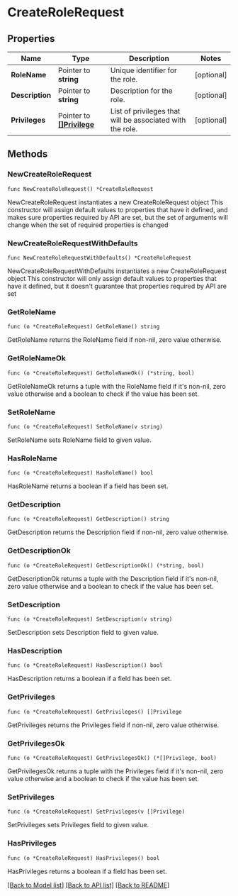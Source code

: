 # CreateRoleRequest

## Properties

Name | Type | Description | Notes
------------ | ------------- | ------------- | -------------
**RoleName** | Pointer to **string** | Unique identifier for the role. | [optional] 
**Description** | Pointer to **string** | Description for the role. | [optional] 
**Privileges** | Pointer to [**[]Privilege**](Privilege.md) | List of privileges that will be associated with the role. | [optional] 

## Methods

### NewCreateRoleRequest

`func NewCreateRoleRequest() *CreateRoleRequest`

NewCreateRoleRequest instantiates a new CreateRoleRequest object
This constructor will assign default values to properties that have it defined,
and makes sure properties required by API are set, but the set of arguments
will change when the set of required properties is changed

### NewCreateRoleRequestWithDefaults

`func NewCreateRoleRequestWithDefaults() *CreateRoleRequest`

NewCreateRoleRequestWithDefaults instantiates a new CreateRoleRequest object
This constructor will only assign default values to properties that have it defined,
but it doesn't guarantee that properties required by API are set

### GetRoleName

`func (o *CreateRoleRequest) GetRoleName() string`

GetRoleName returns the RoleName field if non-nil, zero value otherwise.

### GetRoleNameOk

`func (o *CreateRoleRequest) GetRoleNameOk() (*string, bool)`

GetRoleNameOk returns a tuple with the RoleName field if it's non-nil, zero value otherwise
and a boolean to check if the value has been set.

### SetRoleName

`func (o *CreateRoleRequest) SetRoleName(v string)`

SetRoleName sets RoleName field to given value.

### HasRoleName

`func (o *CreateRoleRequest) HasRoleName() bool`

HasRoleName returns a boolean if a field has been set.

### GetDescription

`func (o *CreateRoleRequest) GetDescription() string`

GetDescription returns the Description field if non-nil, zero value otherwise.

### GetDescriptionOk

`func (o *CreateRoleRequest) GetDescriptionOk() (*string, bool)`

GetDescriptionOk returns a tuple with the Description field if it's non-nil, zero value otherwise
and a boolean to check if the value has been set.

### SetDescription

`func (o *CreateRoleRequest) SetDescription(v string)`

SetDescription sets Description field to given value.

### HasDescription

`func (o *CreateRoleRequest) HasDescription() bool`

HasDescription returns a boolean if a field has been set.

### GetPrivileges

`func (o *CreateRoleRequest) GetPrivileges() []Privilege`

GetPrivileges returns the Privileges field if non-nil, zero value otherwise.

### GetPrivilegesOk

`func (o *CreateRoleRequest) GetPrivilegesOk() (*[]Privilege, bool)`

GetPrivilegesOk returns a tuple with the Privileges field if it's non-nil, zero value otherwise
and a boolean to check if the value has been set.

### SetPrivileges

`func (o *CreateRoleRequest) SetPrivileges(v []Privilege)`

SetPrivileges sets Privileges field to given value.

### HasPrivileges

`func (o *CreateRoleRequest) HasPrivileges() bool`

HasPrivileges returns a boolean if a field has been set.


[[Back to Model list]](../README.md#documentation-for-models) [[Back to API list]](../README.md#documentation-for-api-endpoints) [[Back to README]](../README.md)


